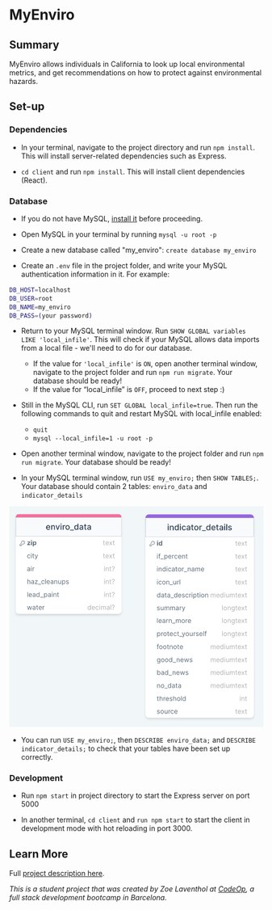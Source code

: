 # MyEnviro

## Summary
MyEnviro allows individuals in California to look up local environmental metrics, and get recommendations on how to protect against environmental hazards.

## Set-up
### Dependencies
- In your terminal, navigate to the project directory and run `npm install`. This will install server-related dependencies such as Express.

- `cd client` and run `npm install`. This will install client dependencies (React).


### Database
- If you do not have MySQL, [install it](https://dev.mysql.com/doc/mysql-installation-excerpt/5.7/en/) before proceeding.

- Open MySQL in your terminal by running `mysql -u root -p`

- Create a new database called "my_enviro": `create database my_enviro`

- Create an `.env` file in the project folder, and write your MySQL authentication information in it. For example:
```bash
DB_HOST=localhost
DB_USER=root
DB_NAME=my_enviro
DB_PASS=(your password)
```

- Return to your MySQL terminal window. Run `SHOW GLOBAL variables LIKE 'local_infile'`. This will check if your MySQL allows data imports from a local file - we'll need to do for our database.
    - If the value for `'local_infile'` is `ON`, open another terminal window, navigate to the project folder and run `npm run migrate`. Your database should be ready!
    - If the value for “local_infile” is `OFF`, proceed to next step :)
- Still in the MySQL CLI, run `SET GLOBAL local_infile=true`. Then run the following commands to quit and restart MySQL with local_infile enabled:
    - `quit`
    - `mysql --local_infile=1 -u root -p`
- Open another terminal window, navigate to the project folder and run `npm run migrate`. Your database should be ready!

- In your MySQL terminal window, run `USE my_enviro;` then `SHOW TABLES;`. Your database should contain 2 tables: `enviro_data` and `indicator_details`

![db plan](data/db_plan.png)

- You can run `USE my_enviro;`, then `DESCRIBE enviro_data;` and `DESCRIBE indicator_details;` to check that your tables have been set up correctly.

### Development
- Run `npm start` in project directory to start the Express server on port 5000

- In another terminal, `cd client` and `run npm start` to start the client in development mode with hot reloading in port 3000.


## Learn More
Full [project description here](https://docs.google.com/document/d/1EyuTybF4YVzwdO1ak_yoinMkoNYwa-Yj6S7IBZ90VEE/edit#).


_This is a student project that was created by Zoe Laventhol at [CodeOp](http://codeop.tech), a full stack development bootcamp in Barcelona._
